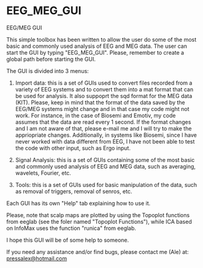 # EEG_MEG_GUI
EEG/MEG GUI

This simple toolbox has been written to allow the user do some of the most basic and commonly used analysis of EEG and MEG data. The user can start the GUI by typing "EEG_MEG_GUI". Please, remember to create a global path before starting the GUI. 

The GUI is divided into 3 menus:

1) Import data: this is a set of GUIs used to convert files recorded from a variety of EEG systems and to convert them into a mat format that can be used for analysis. It also suppoprt the sqd format for the MEG data (KIT). Please, keep in mind that the format of the data saved by the EEG/MEG systems might change and in that case my code might not work. For instance, in the case of Biosemi and Emotiv, my code assumes that the data are read every 1 second. If the format changes and I am not aware of that, please e-mail me and I will try to make the appriopriate changes. Additionally, in systems like Biosemi, since I have never worked with data different from EEG, I have not been able to test the code with other input, such as Ergo input.

2) Signal Analysis: this is a set of GUIs containing some of the most basic and commonly used analysis of EEG and MEG data, such as averaging, wavelets, Fourier, etc.

3) Tools: this is a set of GUIs used for basic manipulation of the data, such as removal of triggers, removal of senros, etc.

Each GUI has its own "Help" tab explaining how to use it.

Please, note that scalp maps are plotted by using the Topoplot functions from eeglab (see the foler named "Topoplot Functions"), while ICA based on InfoMax uses the function "runica" from eeglab.

I hope this GUI will be of some help to someone.

If you need any assistance and/or find bugs, please contact me (Ale) at: pressalex@hotmail.com
